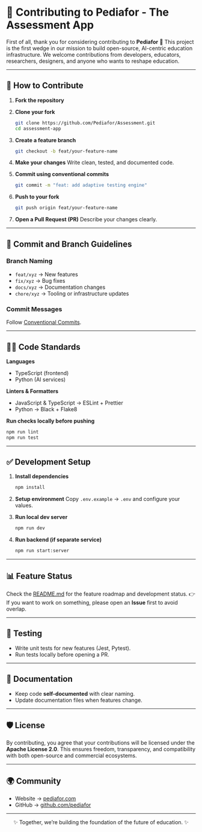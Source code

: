 # 🤝 Contributing to Pediafor - The Assessment App

First of all, thank you for considering contributing to **Pediafor** 💙
This project is the first wedge in our mission to build open-source, AI-centric education infrastructure.
We welcome contributions from developers, educators, researchers, designers, and anyone who wants to reshape education.

---

## 🧭 How to Contribute

1. **Fork the repository**

2. **Clone your fork**

   ```bash
   git clone https://github.com/Pediafor/Assessment.git
   cd assessment-app
   ```

3. **Create a feature branch**

   ```bash
   git checkout -b feat/your-feature-name
   ```

4. **Make your changes**
   Write clean, tested, and documented code.

5. **Commit using conventional commits**

   ```bash
   git commit -m "feat: add adaptive testing engine"
   ```

6. **Push to your fork**

   ```bash
   git push origin feat/your-feature-name
   ```

7. **Open a Pull Request (PR)**
   Describe your changes clearly.

---

## 🔖 Commit and Branch Guidelines

### Branch Naming

* `feat/xyz` → New features
* `fix/xyz` → Bug fixes
* `docs/xyz` → Documentation changes
* `chore/xyz` → Tooling or infrastructure updates

### Commit Messages

Follow [Conventional Commits](https://www.conventionalcommits.org/).

---

## 🧑‍💻 Code Standards

**Languages**

* TypeScript (frontend)
* Python (AI services)

**Linters & Formatters**

* JavaScript & TypeScript → ESLint + Prettier
* Python → Black + Flake8

**Run checks locally before pushing**

```bash
npm run lint
npm run test
```

---

## ✅ Development Setup

1. **Install dependencies**

   ```bash
   npm install
   ```

2. **Setup environment**
   Copy `.env.example` → `.env` and configure your values.

3. **Run local dev server**

   ```bash
   npm run dev
   ```

4. **Run backend (if separate service)**

   ```bash
   npm run start:server
   ```

---

## 📊 Feature Status

Check the [README.md](./README.md) for the feature roadmap and development status.
👉 If you want to work on something, please open an **Issue** first to avoid overlap.

---

## 🧪 Testing

* Write unit tests for new features (Jest, Pytest).
* Run tests locally before opening a PR.

---

## 📝 Documentation

* Keep code **self-documented** with clear naming.
* Update documentation files when features change.

---

## 🛡 License

By contributing, you agree that your contributions will be licensed under the **Apache License 2.0**.
This ensures freedom, transparency, and compatibility with both open-source and commercial ecosystems.

---

## 🌍 Community

* Website → [pediafor.com](https://pediafor.com)
* GitHub → [github.com/pediafor](https://github.com/pediafor)

---

<p align="center">✨ Together, we’re building the foundation of the future of education. ✨</p>
